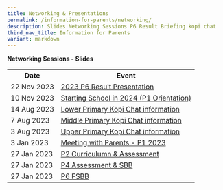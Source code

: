 ```yaml
---
title: Networking & Presentations
permalink: /information-for-parents/networking/
description: Slides Networking Sessions P6 Result Briefing kopi chat
third_nav_title: Information for Parents
variant: markdown
---
```

**Networking Sessions - Slides**
<table>
	<tbody>
<tr><th>Date</th><th>Event</th></tr>
		<tr>
</tr>
<tr><td>22 Nov 2023</td>
<td><a href="/files/Comms_Networking/briefing_to_parents_on_psle_results__nov_2023.pdf" target="_blank" rel="noopener">2023 P6 Result Presentation</a></td>
</tr>
<tr>
<td>10 Nov 2023</td>
<td><a href="/files/Comms_Networking/p1_starting_school_in_2024_14nov.pdf" target="_blank" rel="noopener">Starting School in 2024 (P1 Orientation)</a></td>
</tr>
<tr>
<td>14 Aug 2023</td>
<td><a href="/files/Comms_Networking/2023 kopi chat lower pri_web.pdf" target="_blank" rel="noopener">Lower Primary Kopi Chat information</a></td>
</tr>
<tr>
<td>7 Aug 2023</td>
<td><a href="/files/Comms_Networking/2023 kopi chat mp - final for web.pdf" target="_blank" rel="noopener">Middle Primary Kopi Chat information</a></td>
</tr>
<tr>
<td>3 Aug 2023</td>
<td><a href="/files/Comms_Networking/2023 kopi chat - up_final v2_web.pdf" target="_blank" rel="noopener">Upper Primary Kopi Chat information</a></td>
</tr>
	<tr>
<td>3 Jan 2023</td>
<td><a href="/files/Comms_Networking/Briefing slides for P1 Parents_P1 Day1.pdf" target="_blank" rel="noopener">Meeting with Parents - P1 2023</a></td>
</tr>
<tr>
<td>27 Jan 2023</td>
<td><a href="/files/Comms_Networking/2023 Networking - P2 Curr &amp; Assessment (Web).pdf" target="_blank" rel="noopener">P2 Curriculumn &amp; Assessment</a></td>
</tr>
<tr>
<td>27 Jan 2023</td>
<td><a href="/files/Comms_Networking/2023 Networking - P4 Assessment &amp; SBB (Web).pdf" target="_blank" rel="noopener">P4 Assessment &amp; SBB</a></td>
</tr>
<tr>
<td>27 Jan 2023</td>
<td><a href="/files/Comms_Networking/2023 Networking - P6 FSBB (Web).pdf" target="_blank" rel="noopener">P6 FSBB</a></td>
</tr>
	</tbody>
</table>